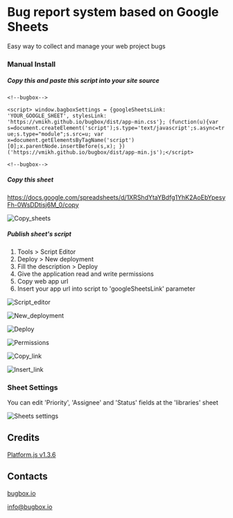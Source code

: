 # Bug report system based on Google Sheets
Easy way to collect and manage your web project bugs

### Manual Install

##### Copy this and paste this script into your site source

`<!--bugbox-->`

`<script> window.bagboxSettings = {googleSheetsLink: 'YOUR_GOOGLE_SHEET', stylesLink: 'https://vmikh.github.io/bugbox/dist/app-min.css'}; (function(u){var s=document.createElement('script');s.type='text/javascript';s.async=true;s.type="module";s.src=u; var x=document.getElementsByTagName('script')[0];x.parentNode.insertBefore(s,x); })('https://vmikh.github.io/bugbox/dist/app-min.js');</script>`

`<!--bugbox-->`

##### Copy this sheet
https://docs.google.com/spreadsheets/d/1XRShdYtaYBdfg1YhK2AoEbYpesyFh-0WsDDtisj6M_0/copy

![Copy_sheets](https://habrastorage.org/webt/mc/lz/xa/mclzxayq6ee7tv2tnql11ax-hos.png)

##### Publish sheet's script<br>
1. Tools > Script Editor<br>
2. Deploy > New deployment<br>
3. Fill the description > Deploy<br>
4. Give the application read and write permissions
5. Copy web app url
6. Insert your app url into script to 'googleSheetsLink' parameter

![Script_editor](https://habrastorage.org/webt/1w/sy/9w/1wsy9wkozgdxrtldx824qomvhow.png)

![New_deployment](https://habrastorage.org/webt/pc/0o/ae/pc0oaekamh8hbjuw6zorrtzipu0.png)

![Deploy](https://habrastorage.org/webt/ib/u7/uy/ibu7uyhzculab6u-ffj0zatsbs0.png)

![Permissions](https://habrastorage.org/webt/u4/is/cp/u4iscpwkwk4esxk2-wg32lt62kc.png)

![Copy_link](https://habrastorage.org/webt/-x/zs/iq/-xzsiqeimuvfo9rqpg-3ryvuueo.png)

![Insert_link](https://habrastorage.org/webt/1s/j2/fd/1sj2fdillg3k-q6m_rjxlhjgwkw.png)

### Sheet Settings
You can edit 'Priority', 'Assignee' and 'Status' fields at the 'libraries' sheet

![Sheets settings](https://habrastorage.org/webt/xp/6e/qj/xp6eqjz56qblyuzsbsoxitd4gls.png)

## Credits
[Platform.js v1.3.6](https://github.com/bestiejs/platform.js/)

## Contacts
[bugbox.io](https://bugbox.io/)

[info@bugbox.io](info@bugbox.io)
